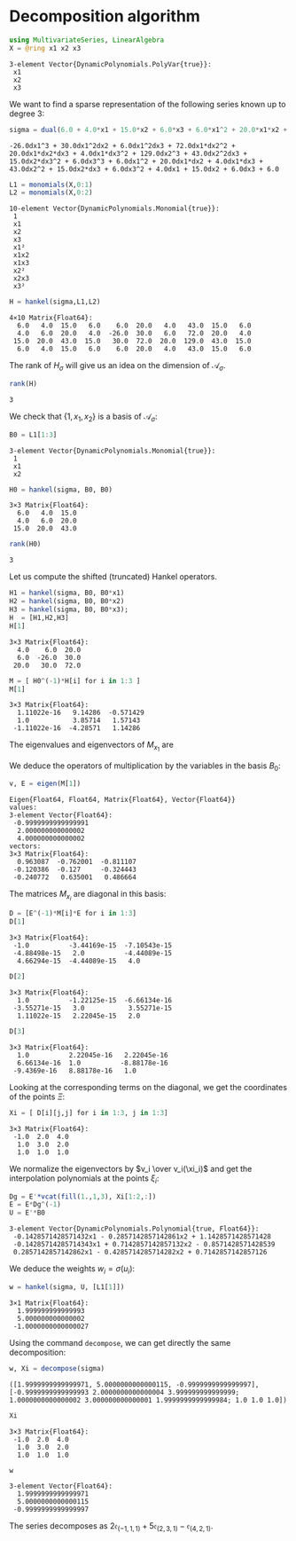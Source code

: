 
# Decomposition algorithm


```julia
using MultivariateSeries, LinearAlgebra
X = @ring x1 x2 x3
```




    3-element Vector{DynamicPolynomials.PolyVar{true}}:
     x1
     x2
     x3



We want to find a sparse representation of the following series known up to degree 3:


```julia
sigma = dual(6.0 + 4.0*x1 + 15.0*x2 + 6.0*x3 + 6.0*x1^2 + 20.0*x1*x2 + 4.0*x1*x3 + 43.0*x2^2 + 15.0*x2*x3 + 6.0*x3^2 - 26.0*x1^3 + 30.0*x1^2*x2 + 6.0*x1^2*x3 + 72.0*x1*x2^2 + 20.0*x1*x2*x3 + 4.0*x1*x3^2 + 129.0*x2^3 + 43.0*x2^2*x3 + 15.0*x2*x3^2 + 6.0*x3^3)
```




    -26.0dx1^3 + 30.0dx1^2dx2 + 6.0dx1^2dx3 + 72.0dx1*dx2^2 + 20.0dx1*dx2*dx3 + 4.0dx1*dx3^2 + 129.0dx2^3 + 43.0dx2^2dx3 + 15.0dx2*dx3^2 + 6.0dx3^3 + 6.0dx1^2 + 20.0dx1*dx2 + 4.0dx1*dx3 + 43.0dx2^2 + 15.0dx2*dx3 + 6.0dx3^2 + 4.0dx1 + 15.0dx2 + 6.0dx3 + 6.0




```julia
L1 = monomials(X,0:1)
L2 = monomials(X,0:2)
```




    10-element Vector{DynamicPolynomials.Monomial{true}}:
     1
     x1
     x2
     x3
     x1²
     x1x2
     x1x3
     x2²
     x2x3
     x3²




```julia
H = hankel(sigma,L1,L2)
```




    4×10 Matrix{Float64}:
      6.0   4.0  15.0   6.0    6.0  20.0   4.0   43.0  15.0   6.0
      4.0   6.0  20.0   4.0  -26.0  30.0   6.0   72.0  20.0   4.0
     15.0  20.0  43.0  15.0   30.0  72.0  20.0  129.0  43.0  15.0
      6.0   4.0  15.0   6.0    6.0  20.0   4.0   43.0  15.0   6.0



The rank of $H_{\sigma}$ will give us an idea on the dimension of $\mathcal{A}_\sigma$.


```julia
rank(H)
```




    3



We check that $\{1, x_1, x_2\}$ is a basis of $\mathcal{A}_\sigma$: 


```julia
B0 = L1[1:3]
```




    3-element Vector{DynamicPolynomials.Monomial{true}}:
     1
     x1
     x2




```julia
H0 = hankel(sigma, B0, B0)
```




    3×3 Matrix{Float64}:
      6.0   4.0  15.0
      4.0   6.0  20.0
     15.0  20.0  43.0




```julia
rank(H0)
```




    3



Let us compute the shifted (truncated) Hankel operators.


```julia
H1 = hankel(sigma, B0, B0*x1)
H2 = hankel(sigma, B0, B0*x2)
H3 = hankel(sigma, B0, B0*x3);
H  = [H1,H2,H3]
H[1]
```




    3×3 Matrix{Float64}:
      4.0    6.0  20.0
      6.0  -26.0  30.0
     20.0   30.0  72.0




```julia
M = [ H0^(-1)*H[i] for i in 1:3 ]
M[1]
```




    3×3 Matrix{Float64}:
      1.11022e-16   9.14286  -0.571429
      1.0           3.85714   1.57143
     -1.11022e-16  -4.28571   1.14286



The eigenvalues and eigenvectors of $M_{x_1}$ are

We deduce the operators of multiplication by the variables in the basis $B_0$:


```julia
v, E = eigen(M[1])
```




    Eigen{Float64, Float64, Matrix{Float64}, Vector{Float64}}
    values:
    3-element Vector{Float64}:
     -0.9999999999999991
      2.000000000000002
      4.000000000000002
    vectors:
    3×3 Matrix{Float64}:
      0.963087  -0.762001  -0.811107
     -0.120386  -0.127     -0.324443
     -0.240772   0.635001   0.486664



The matrices $M_{x_i}$ are diagonal in this basis:


```julia
D = [E^(-1)*M[i]*E for i in 1:3]
D[1]
```




    3×3 Matrix{Float64}:
     -1.0          -3.44169e-15  -7.10543e-15
     -4.88498e-15   2.0          -4.44089e-15
      4.66294e-15  -4.44089e-15   4.0




```julia
D[2]
```




    3×3 Matrix{Float64}:
      1.0          -1.22125e-15  -6.66134e-16
     -3.55271e-15   3.0           3.55271e-15
      1.11022e-15   2.22045e-15   2.0




```julia
D[3]
```




    3×3 Matrix{Float64}:
      1.0          2.22045e-16   2.22045e-16
      6.66134e-16  1.0          -8.88178e-16
     -9.4369e-16   8.88178e-16   1.0



Looking at the corresponding terms on the diagonal, we get the coordinates of the points $\Xi$:


```julia
Xi = [ D[i][j,j] for i in 1:3, j in 1:3]
```




    3×3 Matrix{Float64}:
     -1.0  2.0  4.0
      1.0  3.0  2.0
      1.0  1.0  1.0



We normalize the eigenvectors by $v_i \over v_i(\xi_i)$ and get the interpolation polynomials at the points $\xi_i$:


```julia
Dg = E'*vcat(fill(1.,1,3), Xi[1:2,:])
E = E*Dg^(-1)
U = E'*B0
```




    3-element Vector{DynamicPolynomials.Polynomial{true, Float64}}:
     -0.1428571428571432x1 - 0.2857142857142861x2 + 1.1428571428571428
     -0.14285714285714343x1 + 0.7142857142857132x2 - 0.8571428571428539
     0.2857142857142862x1 - 0.4285714285714282x2 + 0.7142857142857126



We deduce the weights $w_i=\sigma(u_i)$:


```julia
w = hankel(sigma, U, [L1[1]])
```




    3×1 Matrix{Float64}:
      1.999999999999993
      5.000000000000002
     -1.0000000000000027



Using the command `decompose`, we can get directly the same decomposition: 


```julia
w, Xi = decompose(sigma)
```




    ([1.9999999999999971, 5.0000000000000115, -0.9999999999999997], [-0.9999999999999993 2.0000000000000004 3.999999999999999; 1.0000000000000002 3.000000000000001 1.9999999999999984; 1.0 1.0 1.0])




```julia
Xi
```




    3×3 Matrix{Float64}:
     -1.0  2.0  4.0
      1.0  3.0  2.0
      1.0  1.0  1.0




```julia
w
```




    3-element Vector{Float64}:
      1.9999999999999971
      5.0000000000000115
     -0.9999999999999997



The series decomposes as $2 \mathfrak{e}_{(-1,1,1)} + 5 \mathfrak{e}_{(2,3,1)} - \mathfrak{e}_{(4,2,1)}$.
